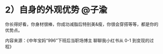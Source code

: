 # 2）自身的外观优势 @子渝

你长得好看，你身材很棒，你成功减脂后特别美&瘦，你很会穿搭等等，都是你的优势点。

内容来源：《中年宝妈“996”下班后当职场博主 聊聊我小红书从 0-1 到变现的过程》